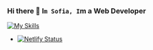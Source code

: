 ### Hi there 👋 I`m Sofia, I`m a  Web Developer 

<!--
**codingfun5/codingfun5** is a ✨ _special_ ✨ repository because its `README.md` (this file) appears on your GitHub profile.

Here are some ideas to get you started:







-->

[![My Skills](https://skillicons.dev/icons?i=js,html,css,react,redux,bootstrap,figma,vscode,git,github)](https://skillicons.dev)
- [![Netlify Status](https://api.netlify.com/api/v1/badges/eca598d7-e6aa-4e74-9066-698d7b7ddd9c/deploy-status)](https://app.netlify.com/sites/ornate-cassata-eeb37c/deploys)


